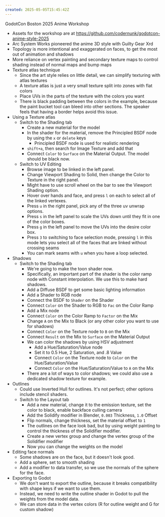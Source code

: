 ```yaml
---
created: 2025-05-05T15:45:42Z
---
```


GodotCon Boston 2025 Anime Workshop

- Assets for the workshop are at https://github.com/codernunk/godotcon-anime-style-2025
- Arc System Works pioneered the anime 3D style with Guilty Gear Xrd
- Topology is more intentional and exaggerated on faces, to get the most out of animation and shadows
- More reliance on vertex painting and secondary texture maps to control shading instead of normal maps and bump maps
- Texture atlas technique
	- Since the art style relies on little detail, we can simplify texturing with atlas textures
	- A texture atlas is just a very small texture split into zones with flat colors
	- Place UVs in the parts of the texture with the colors you want
	- There is black padding between the colors in the example, because the paint bucket tool can bleed into other sections. The speaker feels that having a border helps avoid this issue.
- Using a Texture atlas
	- Switch to the Shading tab
		- Create a new material for the model
		- In the shader for the material, remove the Principled BSDF node by using the `x` or `delete` keys
			- Principled BSDF node is used for realistic rendering
		- `shift+a`, then search for Image Texture and add that
		- Connect `Color` to `Surface` on the Material Output. The model should be black now.
	- Switch to UV Editing
		- Browse image to be linked in the left panel.
		- Change Viewport Shading to Solid, then change the Color to Texture in the right panel.
		- Might have to use scroll wheel on the bar to see the Viewport Shading option.
		- Hover over hands and face, and press `l` on each to select all of the linked vertexes.
		- Press `u` in the right panel, pick any of the three uv unwrap options.
		- Press `s` in the left panel to scale the UVs down until they fit in one of the color boxes.
		- Press `g` in the left panel to move the UVs into the desire color box.
		- Press `3` to switching to face selection mode, pressing `l` in this mode lets you select all of the faces that are linked without crossing seams
		- You can mark seams with `u` when you have a loop selected.
- Shadows
	- Switch to the Shading tab
		- We're going to make the toon shader now.
		- Specifically, an important part of the shader is the color ramp node with Constant interpolation. We use this to make hard shadows.
		- Add a Diffuse BSDF to get some basic lighting information
		- Add a Shader to RGB node
		- Connect the BSDF to `Shader` on the Shader
		- Connect `Color` on the Shader to RGB to `Fac` on the Color Ramp
		- Add a Mix node
		- Connect `Color` on the Color Ramp to `Factor` on the Mix
		- Change `A` on the Mix to Black (or any other color you want to use for shadows)
		- Connect `Color` on the Texture node to `B` on the Mix
		- Connect `Result` on the Mix to `Surface` on the Material Output
		- We can color the shadows by using HSV adjustment
			- Add a Hue/Saturation/Value node
			- Set it to 0.5 Hue, 2 Saturation, and .8 Value
			- Connect `Color` on the Texture node to `Color` on the Hue/Saturation/Value
			- Connect `Color` on the Hue/Saturation/Value to `A` on the Mix
		- There are a lot of ways to color shadows; we could also use a dedicated shadow texture for example.
- Outlines
	- Could use Inverted Hull for outlines. It's not perfect; other options include stencil shaders.
	- Switch to the Layout tab
		- Add a new material, change it to the emission texture, set the color to black, enable backface culling camera
		- Add the Solidify modifier in Blender, `0.003` Thickness, `1.0` Offset
		- Flip normals, change thickness, set the material offset to `1`
		- The outlines on the face look bad, but by using weight painting to control the thickness of the Solidifier modifier.
		- Create a new vertex group and change the vertex group of the Solidifier modifier
		- Now you can change the weights on the model
- Editing face normals
	- Some shadows are on the face, but it doesn't look good.
	- Add a sphere, set to smooth shading
	- Add a modifier to data transfer, so we use the normals of the sphere for the face.
- Exporting to Godot
	- We don't want to export the outline, because it breaks compatibility with shape keys if we want to use them.
	- Instead, we need to write the outline shader in Godot to pull the weights from the model data.
	- We can store data in the vertex colors (R for outline weight and G for custom shadow)
